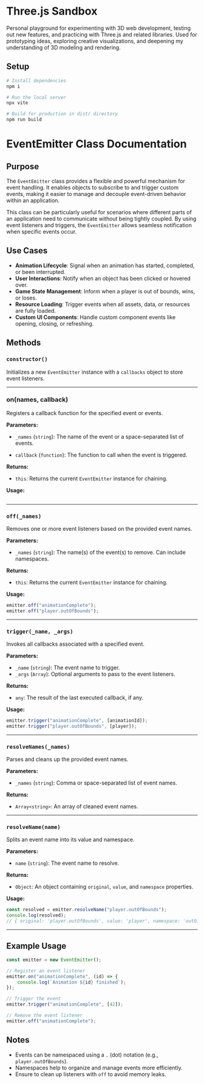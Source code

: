 # Three.js Sandbox

Personal playground for experimenting with 3D web development, testing out new features, and practicing with Three.js and related libraries. Used for prototyping ideas, exploring creative visualizations, and deepening my understanding of 3D modeling and rendering.

## Setup

```bash
# Install dependencies
npm i

# Run the local server
npx vite

# Build for production in dist/ directory
npm run build
```

# EventEmitter Class Documentation

## Purpose

The `EventEmitter` class provides a flexible and powerful mechanism for event handling. It enables objects to subscribe to and trigger custom events, making it easier to manage and decouple event-driven behavior within an application.

This class can be particularly useful for scenarios where different parts of an application need to communicate without being tightly coupled. By using event listeners and triggers, the `EventEmitter` allows seamless notification when specific events occur.

## Use Cases

-   **Animation Lifecycle**: Signal when an animation has started, completed, or been interrupted.
-   **User Interactions**: Notify when an object has been clicked or hovered over.
-   **Game State Management**: Inform when a player is out of bounds, wins, or loses.
-   **Resource Loading**: Trigger events when all assets, data, or resources are fully loaded.
-   **Custom UI Components**: Handle custom component events like opening, closing, or refreshing.

## Methods

### `constructor()`

Initializes a new `EventEmitter` instance with a `callbacks` object to store event listeners.

---

### on(names, callback)

Registers a callback function for the specified event or events.

**Parameters:**

-   `_names` (`string`): The name of the event or a space-separated list of events.

-   `callback` (`function`): The function to call when the event is triggered.

**Returns:**

-   `this`: Returns the current `EventEmitter` instance for chaining.

**Usage:**

```javascript

```

---

### `off(_names)`

Removes one or more event listeners based on the provided event names.

**Parameters:**

-   `_names` (`string`): The name(s) of the event(s) to remove. Can include namespaces.

**Returns:**

-   `this`: Returns the current `EventEmitter` instance for chaining.

**Usage:**

```javascript
emitter.off("animationComplete");
emitter.off("player.outOfBounds");
```

---

### `trigger(_name, _args)`

Invokes all callbacks associated with a specified event.

**Parameters:**

-   `_name` (`string`): The event name to trigger.
-   `_args` (`Array`): Optional arguments to pass to the event listeners.

**Returns:**

-   `any`: The result of the last executed callback, if any.

**Usage:**

```javascript
emitter.trigger("animationComplete", [animationId]);
emitter.trigger("player.outOfBounds", [player]);
```

---

### `resolveNames(_names)`

Parses and cleans up the provided event names.

**Parameters:**

-   `_names` (`string`): Comma or space-separated list of event names.

**Returns:**

-   `Array<string>`: An array of cleaned event names.

---

### `resolveName(name)`

Splits an event name into its value and namespace.

**Parameters:**

-   `name` (`string`): The event name to resolve.

**Returns:**

-   `Object`: An object containing `original`, `value`, and `namespace` properties.

**Usage:**

```javascript
const resolved = emitter.resolveName("player.outOfBounds");
console.log(resolved);
// { original: 'player.outOfBounds', value: 'player', namespace: 'outOfBounds' }
```

---

## Example Usage

```javascript
const emitter = new EventEmitter();

// Register an event listener
emitter.on("animationComplete", (id) => {
    console.log(`Animation ${id} finished`);
});

// Trigger the event
emitter.trigger("animationComplete", [42]);

// Remove the event listener
emitter.off("animationComplete");
```

## Notes

-   Events can be namespaced using a `.` (dot) notation (e.g., `player.outOfBounds`).
-   Namespaces help to organize and manage events more efficiently.
-   Ensure to clean up listeners with `off` to avoid memory leaks.
